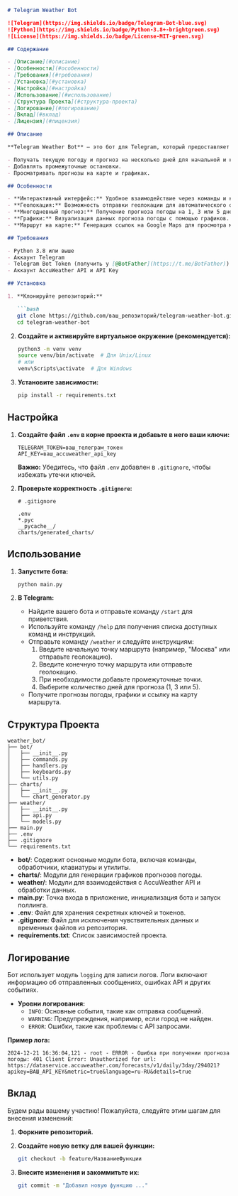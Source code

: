 ```markdown
# Telegram Weather Bot

![Telegram](https://img.shields.io/badge/Telegram-Bot-blue.svg)
![Python](https://img.shields.io/badge/Python-3.8+-brightgreen.svg)
![License](https://img.shields.io/badge/License-MIT-green.svg)

## Содержание

- [Описание](#описание)
- [Особенности](#особенности)
- [Требования](#требования)
- [Установка](#установка)
- [Настройка](#настройка)
- [Использование](#использование)
- [Структура Проекта](#структура-проекта)
- [Логирование](#логирование)
- [Вклад](#вклад)
- [Лицензия](#лицензия)

## Описание

**Telegram Weather Bot** — это бот для Telegram, который предоставляет прогнозы погоды по заданному маршруту. Пользователи могут:

- Получать текущую погоду и прогноз на несколько дней для начальной и конечной точек маршрута.
- Добавлять промежуточные остановки.
- Просматривать прогнозы на карте и графиках.

## Особенности

- **Интерактивный интерфейс:** Удобное взаимодействие через команды и кнопки.
- **Геолокация:** Возможность отправки геолокации для автоматического определения местоположения.
- **Многодневный прогноз:** Получение прогноза погоды на 1, 3 или 5 дней.
- **Графики:** Визуализация данных прогноза погоды с помощью графиков.
- **Маршрут на карте:** Генерация ссылок на Google Maps для просмотра маршрута.

## Требования

- Python 3.8 или выше
- Аккаунт Telegram
- Telegram Bot Token (получить у [@BotFather](https://t.me/BotFather))
- Аккаунт AccuWeather API и API Key

## Установка

1. **Клонируйте репозиторий:**

   ```bash
   git clone https://github.com/ваш_репозиторий/telegram-weather-bot.git
   cd telegram-weather-bot
   ```

2. **Создайте и активируйте виртуальное окружение (рекомендуется):**

   ```bash
   python3 -m venv venv
   source venv/bin/activate  # Для Unix/Linux
   # или
   venv\Scripts\activate  # Для Windows
   ```

3. **Установите зависимости:**

   ```bash
   pip install -r requirements.txt
   ```

## Настройка

1. **Создайте файл `.env` в корне проекта и добавьте в него ваши ключи:**

   ```env
   TELEGRAM_TOKEN=ваш_телеграм_токен
   API_KEY=ваш_accuweather_api_key
   ```

   **Важно:** Убедитесь, что файл `.env` добавлен в `.gitignore`, чтобы избежать утечки ключей.

2. **Проверьте корректность `.gitignore`:**

   ```gitignore
   # .gitignore

   .env
   *.pyc
   __pycache__/
   charts/generated_charts/
   ```

## Использование

1. **Запустите бота:**

   ```bash
   python main.py
   ```

2. **В Telegram:**

   - Найдите вашего бота и отправьте команду `/start` для приветствия.
   - Используйте команду `/help` для получения списка доступных команд и инструкций.
   - Отправьте команду `/weather` и следуйте инструкциям:
     1. Введите начальную точку маршрута (например, "Москва" или отправьте геолокацию).
     2. Введите конечную точку маршрута или отправьте геолокацию.
     3. При необходимости добавьте промежуточные точки.
     4. Выберите количество дней для прогноза (1, 3 или 5).
   - Получите прогнозы погоды, графики и ссылку на карту маршрута.

## Структура Проекта

```
weather_bot/
├── bot/
│   ├── __init__.py
│   ├── commands.py
│   ├── handlers.py
│   ├── keyboards.py
│   └── utils.py
├── charts/
│   ├── __init__.py
│   └── chart_generator.py
├── weather/
│   ├── __init__.py
│   ├── api.py
│   └── models.py
├── main.py
├── .env
├── .gitignore
└── requirements.txt
```

- **bot/**: Содержит основные модули бота, включая команды, обработчики, клавиатуры и утилиты.
- **charts/**: Модули для генерации графиков прогнозов погоды.
- **weather/**: Модули для взаимодействия с AccuWeather API и обработки данных.
- **main.py**: Точка входа в приложение, инициализация бота и запуск поллинга.
- **.env**: Файл для хранения секретных ключей и токенов.
- **.gitignore**: Файл для исключения чувствительных данных и временных файлов из репозитория.
- **requirements.txt**: Список зависимостей проекта.

## Логирование

Бот использует модуль `logging` для записи логов. Логи включают информацию об отправленных сообщениях, ошибках API и других событиях.

- **Уровни логирования:**
  - `INFO`: Основные события, такие как отправка сообщений.
  - `WARNING`: Предупреждения, например, если город не найден.
  - `ERROR`: Ошибки, такие как проблемы с API запросами.

**Пример лога:**

```
2024-12-21 16:36:04,121 - root - ERROR - Ошибка при получении прогноза погоды: 401 Client Error: Unauthorized for url: https://dataservice.accuweather.com/forecasts/v1/daily/3day/294021?apikey=ВАШ_API_KEY&metric=true&language=ru-RU&details=true
```

## Вклад

Будем рады вашему участию! Пожалуйста, следуйте этим шагам для внесения изменений:

1. **Форкните репозиторий.**
2. **Создайте новую ветку для вашей функции:**

   ```bash
   git checkout -b feature/НазваниеФункции
   ```

3. **Внесите изменения и закоммитьте их:**

   ```bash
   git commit -m "Добавил новую функцию ..."
   ```
